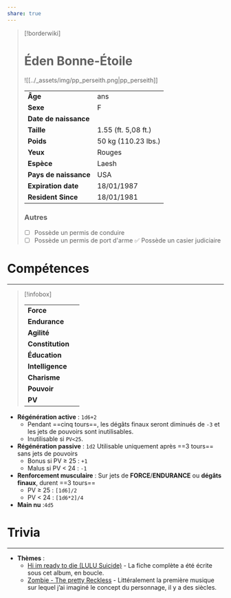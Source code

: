 ```yaml
---
share: true
---
```

> [!borderwiki]
> # Éden Bonne-Étoile
> ![[../_assets/img/pp_perseith.png|pp_perseith]]
>
> |  |  |
> | ---- | ---- |
> | **Âge** |  ans|
> |**Sexe** | F |
> | **Date de naissance** | |
> | **Taille** | 1.55 (ft. 5,08 ft.) |
> | **Poids** | 50 kg (110.23 lbs.) |
> | **Yeux** | Rouges |
> | **Espèce** | Laesh |
> | **Pays de naissance** | USA |
> | **Expiration date** | 18/01/1987 |
> | **Resident Since** | 18/01/1981 |
>
> ### Autres
> - [ ] Possède un permis de conduire
> - [ ] Possède un permis de port d'arme
> ✅ Possède un casier judiciaire


# Compétences
---
> [!infobox]
>
> |        |     |
> | ----------- | --- |
> | **Force** |   |
> | **Endurance** |  |
> |**Agilité** |  |
> |**Constitution** |  |
> | **Éducation** |  |
> | **Intelligence** | |
> | **Charisme** | |
> | **Pouvoir** ||
> | **PV** |  |

- __Régénération active__ : `1d6+2`
	- Pendant ==cinq tours==, les dégâts finaux seront diminués de `-3` et les jets de pouvoirs sont inutilisables.
	- Inutilisable si `PV<25`.
- __Régénération passive__ : `1d2`
  Utilisable uniquement après ==3 tours== sans jets de pouvoirs
	- Bonus si PV ≥ 25 : `+1`
	- Malus si PV < 24 : `-1`
- __Renforcement musculaire__ : Sur jets de **FORCE**/**ENDURANCE** ou **dégâts finaux**, durent ==3 tours==
	- PV ≥ 25 : `[1d6]/2`
	- PV < 24 : `[1d6*2]/4`
- __Main nu__ :`4d5`


# Trivia
---
- **Thèmes** :
	- [Hi im ready to die (LULU Suicide)](https://www.youtube.com/watch?v=zx1xM2lPSEI&list=OLAK5uy_ke9MNm1Z4FHdQ48PT8o2mXl2584X2--vU) - La fiche complète a été écrite sous cet album, en boucle. 
	- [Zombie - The pretty Reckless](https://www.youtube.com/watch?v=Pt-8LZ6zAZM&pp=ygUaem9tYmllIHRoZSBwcmV0dHkgcmVja2xlc3M%3D) - Littéralement la première musique sur lequel j’ai imaginé le concept du personnage, il y a des siècles.



